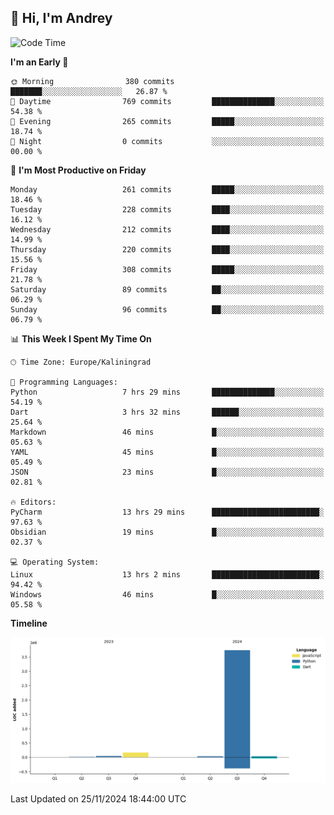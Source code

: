 ## 👋 Hi, I'm Andrey

<!--START_SECTION:waka-->
![Code Time](http://img.shields.io/badge/Code%20Time-590%20hrs%2032%20mins-blue)

**I'm an Early 🐤** 

```text
🌞 Morning                380 commits         ███████░░░░░░░░░░░░░░░░░░   26.87 % 
🌆 Daytime                769 commits         ██████████████░░░░░░░░░░░   54.38 % 
🌃 Evening                265 commits         █████░░░░░░░░░░░░░░░░░░░░   18.74 % 
🌙 Night                  0 commits           ░░░░░░░░░░░░░░░░░░░░░░░░░   00.00 % 
```
📅 **I'm Most Productive on Friday** 

```text
Monday                   261 commits         █████░░░░░░░░░░░░░░░░░░░░   18.46 % 
Tuesday                  228 commits         ████░░░░░░░░░░░░░░░░░░░░░   16.12 % 
Wednesday                212 commits         ████░░░░░░░░░░░░░░░░░░░░░   14.99 % 
Thursday                 220 commits         ████░░░░░░░░░░░░░░░░░░░░░   15.56 % 
Friday                   308 commits         █████░░░░░░░░░░░░░░░░░░░░   21.78 % 
Saturday                 89 commits          ██░░░░░░░░░░░░░░░░░░░░░░░   06.29 % 
Sunday                   96 commits          ██░░░░░░░░░░░░░░░░░░░░░░░   06.79 % 
```


📊 **This Week I Spent My Time On** 

```text
🕑︎ Time Zone: Europe/Kaliningrad

💬 Programming Languages: 
Python                   7 hrs 29 mins       ██████████████░░░░░░░░░░░   54.19 % 
Dart                     3 hrs 32 mins       ██████░░░░░░░░░░░░░░░░░░░   25.64 % 
Markdown                 46 mins             █░░░░░░░░░░░░░░░░░░░░░░░░   05.63 % 
YAML                     45 mins             █░░░░░░░░░░░░░░░░░░░░░░░░   05.49 % 
JSON                     23 mins             █░░░░░░░░░░░░░░░░░░░░░░░░   02.81 % 

🔥 Editors: 
PyCharm                  13 hrs 29 mins      ████████████████████████░   97.63 % 
Obsidian                 19 mins             █░░░░░░░░░░░░░░░░░░░░░░░░   02.37 % 

💻 Operating System: 
Linux                    13 hrs 2 mins       ████████████████████████░   94.42 % 
Windows                  46 mins             █░░░░░░░░░░░░░░░░░░░░░░░░   05.58 % 
```

**Timeline**

![Lines of Code chart](https://raw.githubusercontent.com/Mist3s/Mist3s/main/assets/bar_graph.png)


 Last Updated on 25/11/2024 18:44:00 UTC
<!--END_SECTION:waka-->

